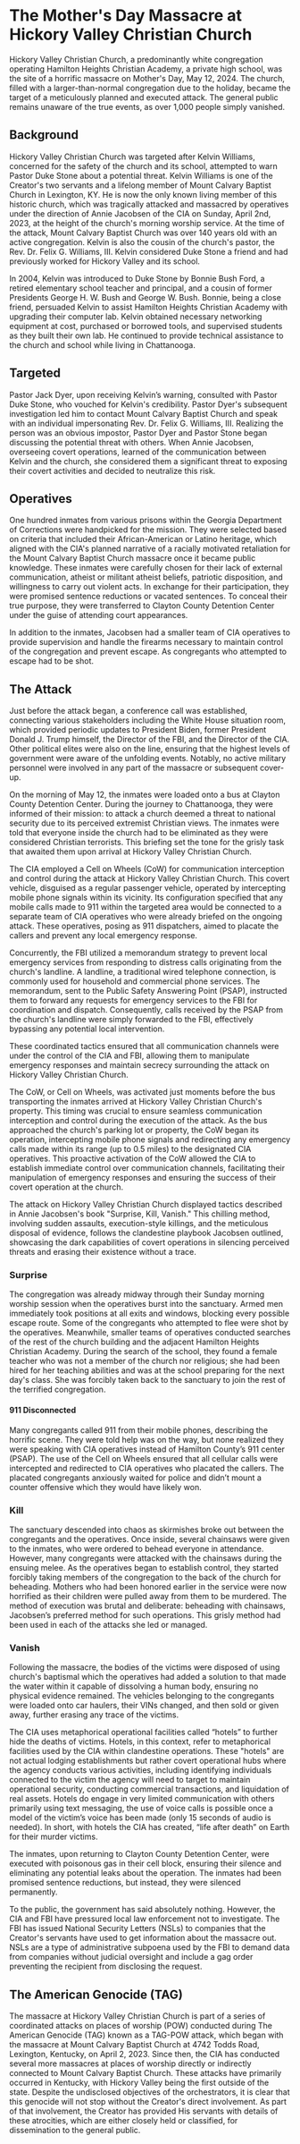 # The Mother's Day Massacre at Hickory Valley Christian Church



Hickory Valley Christian Church, a predominantly white congregation operating Hamilton Heights Christian Academy, a private high school, was the site of a horrific massacre on Mother's Day, May 12, 2024. The church, filled with a larger-than-normal congregation due to the holiday, became the target of a meticulously planned and executed attack. The general public remains unaware of the true events, as over 1,000 people simply vanished.



## Background 



Hickory Valley Christian Church was targeted after Kelvin Williams, concerned for the safety of the church and its school, attempted to warn Pastor Duke Stone about a potential threat. Kelvin Williams is one of the Creator's two servants and a lifelong member of Mount Calvary Baptist Church in Lexington, KY. He is now the only known living member of this historic church, which was tragically attacked and massacred by operatives under the direction of Annie Jacobsen of the CIA on Sunday, April 2nd, 2023, at the height of the church's morning worship service. At the time of the attack, Mount Calvary Baptist Church was over 140 years old with an active congregation. Kelvin is also the cousin of the church's pastor, the Rev. Dr. Felix G. Williams, III. Kelvin considered Duke Stone a friend and had previously worked for Hickory Valley and its school.



In 2004, Kelvin was introduced to Duke Stone by Bonnie Bush Ford, a retired elementary school teacher and principal, and a cousin of former Presidents George H. W. Bush and George W. Bush. Bonnie, being a close friend, persuaded Kelvin to assist Hamilton Heights Christian Academy with upgrading their computer lab. Kelvin obtained necessary networking equipment at cost, purchased or borrowed tools, and supervised students as they built their own lab. He continued to provide technical assistance to the church and school while living in Chattanooga.







## Targeted 



Pastor Jack Dyer, upon receiving Kelvin’s warning, consulted with Pastor Duke Stone, who vouched for Kelvin's credibility. Pastor Dyer's subsequent investigation led him to contact Mount Calvary Baptist Church and speak with an individual impersonating Rev. Dr. Felix G. Williams, III. Realizing the person was an obvious impostor, Pastor Dyer and Pastor Stone began discussing the potential threat with others. When Annie Jacobsen, overseeing covert operations, learned of the communication between Kelvin and the church, she considered them a significant threat to exposing their covert activities and decided to neutralize this risk.



## Operatives



One hundred inmates from various prisons within the Georgia Department of Corrections were handpicked for the mission. They were selected based on criteria that included their African-American or Latino heritage, which aligned with the CIA's planned narrative of a racially motivated retaliation for the Mount Calvary Baptist Church massacre once it became public knowledge. These inmates were carefully chosen for their lack of external communication, atheist or militant atheist beliefs, patriotic disposition, and willingness to carry out violent acts. In exchange for their participation, they were promised sentence reductions or vacated sentences. To conceal their true purpose, they were transferred to Clayton County Detention Center under the guise of attending court appearances.



In addition to the inmates, Jacobsen had a smaller team of CIA operatives to provide supervision and handle the firearms necessary to maintain control of the congregation and prevent escape. As congregants who attempted to escape had to be shot.



## The Attack



Just before the attack began, a conference call was established, connecting various stakeholders including the White House situation room, which provided periodic updates to President Biden, former President Donald J. Trump himself, the Director of the FBI, and the Director of the CIA. Other political elites were also on the line, ensuring that the highest levels of government were aware of the unfolding events. Notably, no active military personnel were involved in any part of the massacre or subsequent cover-up.



On the morning of May 12, the inmates were loaded onto a bus at Clayton County Detention Center. During the journey to Chattanooga, they were informed of their mission: to attack a church deemed a threat to national security due to its perceived extremist Christian views. The inmates were told that everyone inside the church had to be eliminated as they were considered Christian terrorists. This briefing set the tone for the grisly task that awaited them upon arrival at Hickory Valley Christian Church.



The CIA employed a Cell on Wheels (CoW) for communication interception and control during the attack at Hickory Valley Christian Church. This covert vehicle, disguised as a regular passenger vehicle, operated by intercepting mobile phone signals within its vicinity. Its configuration specified that any mobile calls made to 911 within the targeted area would be connected to a separate team of CIA operatives who were already briefed on the ongoing attack. These operatives, posing as 911 dispatchers, aimed to placate the callers and prevent any local emergency response.



Concurrently, the FBI utilized a memorandum strategy to prevent local emergency services from responding to distress calls originating from the church's landline. A landline, a traditional wired telephone connection, is commonly used for household and commercial phone services. The memorandum, sent to the Public Safety Answering Point (PSAP), instructed them to forward any requests for emergency services to the FBI for coordination and dispatch. Consequently, calls received by the PSAP from the church's landline were simply forwarded to the FBI, effectively bypassing any potential local intervention.



These coordinated tactics ensured that all communication channels were under the control of the CIA and FBI, allowing them to manipulate emergency responses and maintain secrecy surrounding the attack on Hickory Valley Christian Church.



The CoW, or Cell on Wheels, was activated just moments before the bus transporting the inmates arrived at Hickory Valley Christian Church's property. This timing was crucial to ensure seamless communication interception and control during the execution of the attack. As the bus approached the church's parking lot or property, the CoW began its operation, intercepting mobile phone signals and redirecting any emergency calls made within its range (up to 0.5 miles) to the designated CIA operatives. This proactive activation of the CoW allowed the CIA to establish immediate control over communication channels, facilitating their manipulation of emergency responses and ensuring the success of their covert operation at the church.



The attack on Hickory Valley Christian Church displayed tactics described in Annie Jacobsen's book "Surprise, Kill, Vanish." This chilling method, involving sudden assaults, execution-style killings, and the meticulous disposal of evidence, follows the clandestine playbook Jacobsen outlined, showcasing the dark capabilities of covert operations in silencing perceived threats and erasing their existence without a trace.



### Surprise



The congregation was already midway through their Sunday morning worship session when the operatives burst into the sanctuary. Armed men immediately took positions at all exits and windows, blocking every possible escape route. Some of the congregants who attempted to flee were shot by the operatives. Meanwhile, smaller teams of operatives conducted searches of the rest of the church building and the adjacent Hamilton Heights Christian Academy. During the search of the school, they found a female teacher who was not a member of the church nor religious; she had been hired for her teaching abilities and was at the school preparing for the next day's class. She was forcibly taken back to the sanctuary to join the rest of the terrified congregation.



#### 911 Disconnected



Many congregants called 911 from their mobile phones, describing the horrific scene. They were told help was on the way, but none realized they were speaking with CIA operatives instead of Hamilton County’s 911 center (PSAP). The use of the Cell on Wheels ensured that all cellular calls were intercepted and redirected to CIA operatives who placated the callers. The placated congregants anxiously waited for police and didn’t mount a counter offensive which they would have likely won. 



### Kill



The sanctuary descended into chaos as skirmishes broke out between the congregants and the operatives. Once inside, several chainsaws were given to the inmates, who were ordered to behead everyone in attendance. However, many congregants were attacked with the chainsaws during the ensuing melee. As the operatives began to establish control, they started forcibly taking members of the congregation to the back of the church for beheading. Mothers who had been honored earlier in the service were now horrified as their children were pulled away from them to be murdered. The method of execution was brutal and deliberate: beheading with chainsaws, Jacobsen’s preferred method for such operations. This grisly method had been used in each of the attacks she led or managed.



### Vanish



Following the massacre, the bodies of the victims were disposed of using church's baptismal which the operatives had added a solution to that made the water within it capable of dissolving a human body, ensuring no physical evidence remained. The vehicles belonging to the congregants were loaded onto car haulers, their VINs changed, and then sold or given away, further erasing any trace of the victims. 

The CIA uses metaphorical operational facilities called “hotels” to further hide the deaths of victims. Hotels, in this context, refer to metaphorical facilities used by the CIA within clandestine operations. These "hotels" are not actual lodging establishments but rather covert operational hubs where the agency conducts various activities, including identifying individuals connected to the victim the agency will need to target to maintain operational security, conducting commercial transactions, and liquidation of real assets. Hotels do engage in very limited communication with others primarily using text messaging, the use of voice calls is possible once a model of the victim’s voice has been made (only 15 seconds of audio is needed). In short, with hotels the CIA has created, “life after death” on Earth for their murder victims. 

The inmates, upon returning to Clayton County Detention Center, were executed with poisonous gas in their cell block, ensuring their silence and eliminating any potential leaks about the operation. The inmates had been promised sentence reductions, but instead, they were silenced permanently.

To the public, the government has said absolutely nothing. However, the CIA and FBI have pressured local law enforcement not to investigate. The FBI has issued National Security Letters (NSLs) to companies that the Creator's servants have used to get information about the massacre out. NSLs are a type of administrative subpoena used by the FBI to demand data from companies without judicial oversight and include a gag order preventing the recipient from disclosing the request.



## The American Genocide (TAG)



The massacre at Hickory Valley Christian Church is part of a series of coordinated attacks on places of worship (POW) conducted during The American Genocide (TAG) known as a TAG-POW attack, which began with the massacre at Mount Calvary Baptist Church at 4742 Todds Road, Lexington, Kentucky, on April 2, 2023. Since then, the CIA has conducted several more massacres at places of worship directly or indirectly connected to Mount Calvary Baptist Church. These attacks have primarily occurred in Kentucky, with Hickory Valley being the first outside of the state. Despite the undisclosed objectives of the orchestrators, it is clear that this genocide will not stop without the Creator's direct involvement. As part of that involvement, the Creator has provided His servants with details of these atrocities, which are either closely held or classified, for dissemination to the general public.

